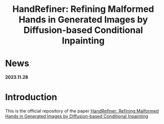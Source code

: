 <h1 align="center"> HandRefiner: Refining Malformed Hands in Generated Images by Diffusion-based Conditional Inpainting </h1>
<p align="center">

# News

**2023.11.28**



# Introduction

This is the official repository of the paper <a href=""> HandRefiner: Refining Malformed Hands in Generated Images by Diffusion-based Conditional Inpainting </a>

